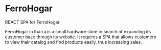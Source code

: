 # FerroHogar
REACT SPA for FerroHogar

FerroHogar in Ibarra is a small hardware store in search of expanding its customer base through its website.
It requires a SPA that allows customers to view their catalog and find products easily, thus increasing sales.
